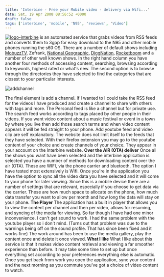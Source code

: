 ```yaml
---
title: 'Interbine - Free your Mobile video - delivery via Wifi...'
date: Sat, 19 Apr 2008 08:56:52 +0000
draft: false
tags: ['interbine', 'mobile', 'N95', 'reviews', 'Video']
---
```


[![](http://www.main-vision.com/richard/blog/wp-content/uploads/2008/04/logo-interbine.gif "logo-interbine")](http://www.interbine.com) is an automated service that grabs videos from RSS feeds and converts them to 3gpp for easy download to the N95 and other mobile phones running the s60 OS. There are a number of default shows including [MobuzzTV](http://dailybuzz.mobuzz.tv/), Zefrank, [National Geographic](http://www.nationalgeographic.com/), [DiggNation](http://revision3.com/diggnation/), [Rocketboom](http://http//www.rocketboom.com/vlog/) and a number of other well known shows. In the right hand column you have another four methods of accessing content, searching, browsing according to keywords, highest rated or what's new. The second option is to browse through the directories they have selected to find the categories that are closest to your particular interests.

![](http://www.main-vision.com/richard/blog/wp-content/uploads/2008/04/addchannel.jpg "addchannel")

The final element is add a channel. If I wanted to I could take the RSS feed for the videos I have produced and create a channel to share with others with tags and more. The Personal feed is like a channel but for private use. The search feed works according to tags placed by other people in their videos. If you want video content about a music festival or event in a town by where you live then add those search terms and when video content appears it will be fed straight to your phone. Add youtube feed and video clip are self explanatory. The website does not limit itself to the feeds that they have selected. With their firefox extension you may go to the youtube content of your choice and create channels of your choice. They appear in your account on the Interbine website. **Over the AIR (OTA) deliver** Once all the shows you want have been selected and the interbine application is selected you have a number of methods for downloading content over the air (OTA). These are WIFI, via the phone carrier and bluetooth. The option I have tested most extensively is Wifi. Once you're in the application you have the option to sync all the video data you have selected and it will come to your phone for later viewing. Since this is a mobile device there are a number of settings that are relevant, especially if you choose to get data via the carrier. These are how much space to allocate on the phone, how much data transfer you want to allow per month and how long the data will stay on your phone. **The Player** The application has a built in player that allows you to view the content per channel and then per video, allows for resuming, and syncing of the media for viewing. So far though I have had one minor inconvenience. I can't get sound to work. I had the same problem with the youtube player so i don't mind. (Turns out that problem was due to the warnings being off on the sound profile. That has since been fixed and it works fine) The work around has been to use the media gallery, play the content once and delete it once viewed. **What I like** What I like about this service is that it makes video content retrieval and viewing a far smoother experience than before. It may take some time to set up but once everything set according to your preferences everything else is automatic. Once you get back from work you open the application, sync your content and the next morning as you commute you've got a choice of video content to watch.